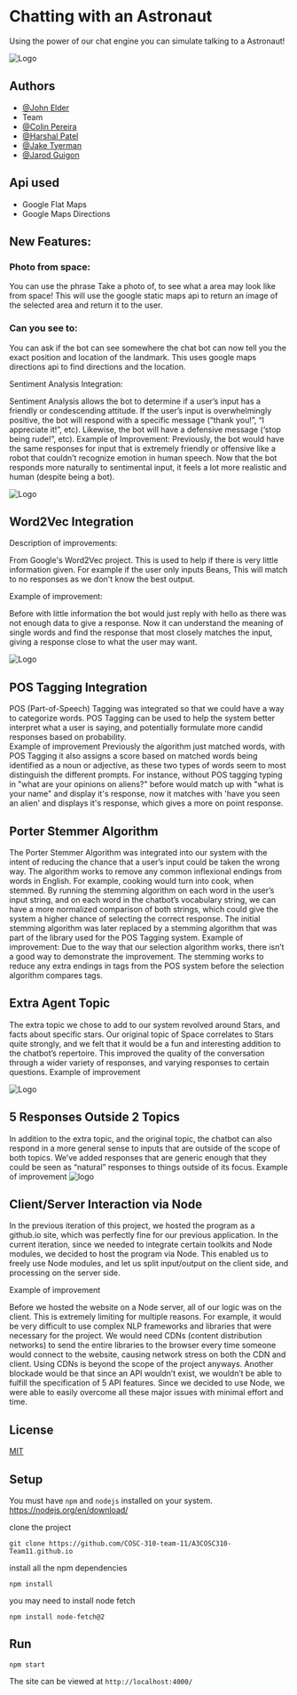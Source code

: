 
# Chatting with an Astronaut 

Using the power of our chat engine you can simulate talking to a Astronaut!



![Logo](https://upload.wikimedia.org/wikipedia/commons/thumb/1/18/Astronaut_(97576)_-_The_Noun_Project.svg/512px-Astronaut_(97576)_-_The_Noun_Project.svg.png)

## Authors

- [@John Elder](https://github.com/justchecking)
- Team
- [@Colin Pereira](https://github.com/ZuShi0)
- [@Harshal Patel](https://github.com/Harshal609)
- [@Jake Tyerman](https://github.com/jtyrmn)  
- [@Jarod Guigon](https://github.com/J10C3G7)


## Api used
- Google Flat Maps
- Google Maps Directions


## New Features:

### Photo from space:
You can use the phrase Take a photo of, to see what a area may look like from space! This will use the google static maps api to return an image of the selected area and return it to the user.

### Can you see to:
You can ask if the bot can see somewhere the chat bot can now tell you the exact position and location of the landmark. This uses google maps directions api to find directions and the location.


Sentiment Analysis Integration:

Sentiment Analysis allows the bot to determine if a user’s input has a friendly or condescending attitude. If the user’s input is overwhelmingly positive, the bot will respond with a specific message (“thank you!”, “I appreciate it!”, etc). Likewise, the bot will have a defensive message (‘stop being rude!”, etc).
Example of Improvement:
Previously, the bot would have the same responses for input that is extremely friendly or offensive like a robot that couldn’t recognize emotion in human speech. Now that the bot responds more naturally to sentimental input, it feels a lot more realistic and human (despite being a bot).

![Logo](https://i.imgur.com/rXmkJNj.jpg)



## Word2Vec Integration
Description of improvements:

From Google's Word2Vec project. This is used to help if there is very little information given. For example if the user only inputs Beans, This will match to no responses as we don't know the best output. 

Example of improvement:

Before with little information the bot would just reply with hello as there was not enough data to give a response. Now it can understand the meaning of single words and find the response that most closely matches the input, giving a response close to what the user may want.



![Logo](https://i.imgur.com/r23F6xn.jpg)


## POS Tagging Integration
POS (Part-of-Speech) Tagging was integrated so that we could have a way to categorize words. POS Tagging can be used to help the system better interpret what a user is saying, and potentially formulate more candid responses based on probability.   
Example of improvement
Previously the algorithm just matched words, with POS Tagging it also assigns a score based on matched words being identified as a noun or adjective, as these two types of words seem to most distinguish the different prompts. For instance, without POS tagging typing in "what are your opinions on aliens?" before would match up with "what is your name" and display it's response, now it matches with 'have you seen an alien' and displays it's response, which gives a more on point response.

## Porter Stemmer Algorithm
The Porter Stemmer Algorithm was integrated into our system with the intent of reducing the chance that a user’s input could be taken the wrong way. The algorithm works to remove any common inflexional endings from words in English. For example, cooking would turn into cook, when stemmed. By running the stemming algorithm on each word in the user’s input string, and on each word in the chatbot’s vocabulary string, we can have a more normalized comparison of both strings, which could give the system a higher chance of selecting the correct response. 
The initial stemming algorithm was later replaced by a stemming algorithm that was part of the library used for the POS Tagging system. 
Example of improvement:
    Due to the way that our selection algorithm works, there isn’t a good way to demonstrate the improvement. The stemming works to reduce any extra endings in tags from the POS system before the selection algorithm compares tags.

## Extra Agent Topic
The extra topic we chose to add to our system revolved around Stars, and facts about specific stars. Our original topic of Space correlates to Stars quite strongly, and we felt that it would be a fun and interesting addition to the chatbot’s repertoire. This improved the quality of the conversation through a wider variety of responses, and varying responses to certain questions. 
Example of improvement


![Logo](https://i.imgur.com/9TMCr3H.jpg)

## 5 Responses Outside 2 Topics
In addition to the extra topic, and the original topic, the chatbot can also respond in a more general sense to inputs that are outside of the scope of both topics. We’ve added responses that are generic enough that they could be seen as “natural” responses to things outside of its focus. 
Example of improvement
![logo](https://i.imgur.com/3SFdzGw.jpg)


## Client/Server Interaction via Node
In the previous iteration of this project, we hosted the program as a github.io site, which was perfectly fine for our previous application. In the current iteration, since we needed to integrate certain toolkits and Node modules, we decided to host the program via Node. This enabled us to freely use Node modules, and let us split input/output on the client side, and processing on the server side. 


Example of improvement

Before we hosted the website on a Node server, all of our logic was on the client. This is extremely limiting for multiple reasons. For example, it would be very difficult to use complex NLP frameworks and libraries that were necessary for the project. We would need CDNs (content distribution networks) to send the entire libraries to the browser every time someone would connect to the website, causing network stress on both the CDN and client. Using CDNs is beyond the scope of the project anyways. Another blockade would be that since an API wouldn’t exist, we wouldn’t be able to fulfill the specification of 5 API features. Since we decided to use Node, we were able to easily overcome all these major issues with minimal effort and time.




## License

[MIT](https://choosealicense.com/licenses/mit/)

## Setup
You must have `npm` and `nodejs` installed on your system. https://nodejs.org/en/download/

clone the project
```
git clone https://github.com/COSC-310-team-11/A3COSC310-Team11.github.io
````

install all the npm dependencies
```
npm install
```
you may need to install node fetch
```
npm install node-fetch@2
```
## Run
```
npm start
```
The site can be viewed at `http://localhost:4000/`
